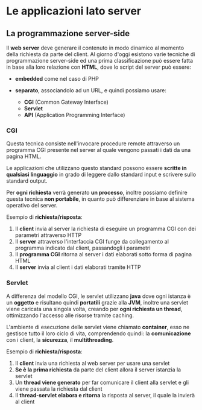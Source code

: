 # Le applicazioni lato server

## La programmazione server-side

Il **web server** deve generare il contenuto in modo dinamico al momento della richiesta da parte del client.
Al giorno d'oggi esistono varie tecniche di programmazione server-side ed una prima classificazione può essere fatta in base alla loro relazione con **HTML**, dove lo script del server può essere:

- **embedded** come nel caso di PHP

- **separato**, associandolo ad un URL, e quindi possiamo usare:
    - **CGI** (Common Gateway Interface)
    - **Servlet**
    - **API** (Application Programming Interface)

### CGI

Questa tecnica consiste nell'invocare procedure remote attraverso un programma CGI presente nel server al quale vengono passati i dati da una pagina HTML.

Le applicazioni che utilizzano questo standard possono essere **scritte in qualsiasi linguaggio** in grado di leggere dallo standard input e scrivere sullo standard output.

Per **ogni richiesta** verrà generato **un processo**, inoltre possiamo definire questa tecnica **non portabile**, in quanto può differenziare in base al sistema operativo del server.

Esempio di **richiesta/risposta**:
1) Il **client** invia al server la richiesta di eseguire un programma CGI con dei parametri attraverso HTTP
2) Il **server** attraverso l'interfaccia CGI funge da collegamento al programma indicato dal client, passandogli i parametri
3) Il **programma CGI** ritorna al server i dati elaborati sotto forma di pagina HTML
4) Il **server** invia al client i dati elaborati tramite HTTP

### Servlet

A differenza del modello CGI, le servlet utilizzano **java** dove ogni istanza è un **oggetto** e risultano quindi **portatili** grazie alla **JVM**, inoltre una servlet viene caricata una singola volta, creando per **ogni richiesta un thread**, ottimizzando l'accesso alle risorse tramite caching.

L'ambiente di esecuzione delle servlet viene chiamato **container**, esso ne gestisce tutto il loro ciclo di vita, comprendendo quindi: la **comunicazione** con i client, la **sicurezza**, il **multithreading**.

Esempio di **richiesta/risposta**:
1) Il **client** invia una richiesta al web server per usare una servlet
2) **Se è la prima richiesta** da parte del client allora il server istanzia la servlet
3) Un **thread viene generato** per far comunicare il client alla servlet e gli viene passata la richiesta dal client
4) Il **thread-servlet elabora e ritorna** la risposta al server, il quale la invierà al client

